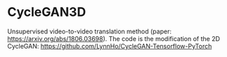 # CycleGAN3D
Unsupervised video-to-video translation method (paper: https://arxiv.org/abs/1806.03698). 
The code is the modification of the 2D CycleGAN: https://github.com/LynnHo/CycleGAN-Tensorflow-PyTorch

